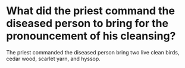 # What did the priest command the diseased person to bring for the pronouncement of his cleansing?

The priest commanded the diseased person bring two live clean birds, cedar wood, scarlet yarn, and hyssop.
